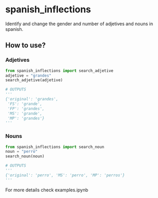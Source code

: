 # spanish_inflections

Identify and change the gender and number of adjetives and nouns in spanish.

## How to use?

### Adjetives

```python
from spanish_inflections import search_adjetive
adjetive = "grandes"
search_adjetive(adjetive)

# OUTPUTS
'''
{'original': 'grandes',
 'FS': 'grande',
 'FP': 'grandes',
 'MS': 'grande',
 'MP': 'grandes'}
'''
```

### Nouns

```python
from spanish_inflections import search_noun
noun = "perro"
search_noun(noun)

# OUTPUTS
'''
{'original': 'perro', 'MS': 'perro', 'MP': 'perros'}
'''
```

For more details check examples.ipynb
